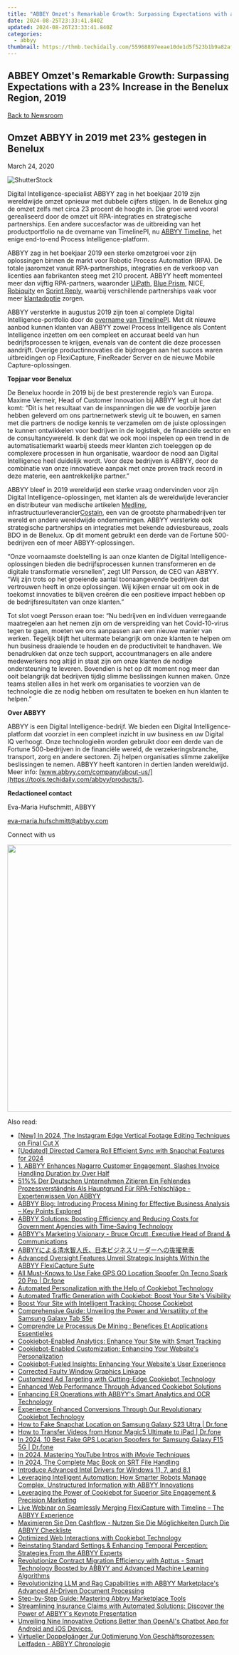 ```yaml
---
title: "ABBEY Omzet's Remarkable Growth: Surpassing Expectations with a 23%% Increase in the Benelux Region, 2019"
date: 2024-08-25T23:33:41.840Z
updated: 2024-08-26T23:33:41.840Z
categories:
  - abbyy
thumbnail: https://thmb.techidaily.com/55968897eeae10de1d5f523b1b9a82af3b28230cb64c488e57f8a46fc7ba58f0.jpg
---
```


## ABBEY Omzet's Remarkable Growth: Surpassing Expectations with a 23% Increase in the Benelux Region, 2019

[Back to Newsroom](https://tools.techidaily.com/abbyy/products/)

## Omzet ABBYY in 2019 met 23% gestegen in Benelux

March 24, 2020

![ShutterStock](https://content.abbyy.com/-/media/project/abbyy/abbyy/branchtemplates/shutterstock_1272462163_1296-x-729.jpg?h=729&iar=0&w=1296)

Digital Intelligence-specialist ABBYY zag in het boekjaar 2019 zijn wereldwijde omzet opnieuw met dubbele cijfers stijgen. In de Benelux ging de omzet zelfs met circa 23 procent de hoogte in. Die groei werd vooral gerealiseerd door de omzet uit RPA-integraties en strategische partnerships. Een andere succesfactor was de uitbreiding van het productportfolio na de overname van TimelinePI, nu [ABBYY Timeline](https://tools.techidaily.com/abbyy/products/), het enige end-to-end Process Intelligence-platform.

ABBYY zag in het boekjaar 2019 een sterke omzetgroei voor zijn oplossingen binnen de markt voor Robotic Process Automation (RPA). De totale jaaromzet vanuit RPA-partnerships, integraties en de verkoop van licenties aan fabrikanten steeg met 210 procent. ABBYY heeft momenteel meer dan vijftig RPA-partners, waaronder [UiPath](https://tools.techidaily.com/abbyy/products/), [Blue Prism](https://tools.techidaily.com/abbyy/products/), NICE, [Robiquity](https://tools.techidaily.com/abbyy/products/) en [Sprint Reply](https://tools.techidaily.com/abbyy/products/), waarbij verschillende partnerships vaak voor meer [klantadoptie](https://tools.techidaily.com/abbyy/products/) zorgen. 

ABBYY versterkte in augustus 2019 zijn toen al complete Digital Intelligence-portfolio door de [overname van TimelinePI](https://tools.techidaily.com/abbyy/products/). Met dit nieuwe aanbod kunnen klanten van ABBYY zowel Process Intelligence als Content Intelligence inzetten om een compleet en accuraat beeld van hun bedrijfsprocessen te krijgen, evenals van de content die deze processen aandrijft. Overige productinnovaties die bijdroegen aan het succes waren uitbreidingen op FlexiCapture, FineReader Server en de nieuwe Mobile Capture-oplossingen.

**Topjaar voor Benelux**

De Benelux hoorde in 2019 bij de best presterende regio’s van Europa. Maxime Vermeir, Head of Customer Innovation bij ABBYY legt uit hoe dat komt: “Dit is het resultaat van de inspanningen die we de voorbije jaren hebben geleverd om ons partnernetwerk stevig uit te bouwen, en samen met die partners de nodige kennis te verzamelen om de juiste oplossingen te kunnen ontwikkelen voor bedrijven in de logistiek, de financiële sector en de consultancywereld. Ik denk dat we ook mooi inspelen op een trend in de automatisatiemarkt waarbij steeds meer klanten zich toeleggen op de complexere processen in hun organisatie, waardoor de nood aan Digital Intelligence heel duidelijk wordt. Voor deze bedrijven is ABBYY, door de combinatie van onze innovatieve aanpak met onze proven track record in deze materie, een aantrekkelijke partner.”

ABBYY bleef in 2019 wereldwijd een sterke vraag ondervinden voor zijn Digital Intelligence-oplossingen, met klanten als de wereldwijde leverancier en distributeur van medische artikelen [Medline](https://shop-links.co/link/?exclusive=1&publisher_slug=itechdaily19598&url=https%3A%2F%2Fsearchenterpriseai.techtarget.com%2Ffeature%2FMedline-streamlines-workflow-by-automating-accounts-payable), infrastructuurleverancier[Costain](https://tools.techidaily.com/abbyy/products/), een van de grootste pharmabedrijven ter wereld en andere wereldwijde ondernemingen. ABBYY versterkte ook strategische partnerships en integraties met bekende adviesbureaus, zoals BDO in de Benelux. Op dit moment gebruikt een derde van de Fortune 500-bedrijven een of meer ABBYY-oplossingen. 

“Onze voornaamste doelstelling is aan onze klanten de Digital Intelligence-oplossingen bieden die bedrijfsprocessen kunnen transformeren en de digitale transformatie versnellen”, zegt Ulf Persson, de CEO van ABBYY. “Wij zijn trots op het groeiende aantal toonaangevende bedrijven dat vertrouwen heeft in onze oplossingen. Wij kijken ernaar uit om ook in de toekomst innovaties te blijven creëren die een positieve impact hebben op de bedrijfsresultaten van onze klanten.”

Tot slot voegt Persson eraan toe: “Nu bedrijven en individuen verregaande maatregelen aan het nemen zijn om de verspreiding van het Covid-10-virus tegen te gaan, moeten we ons aanpassen aan een nieuwe manier van werken. Tegelijk blijft het uitermate belangrijk om onze klanten te helpen om hun business draaiende te houden en de productiviteit te handhaven. We benadrukken dat onze tech support, accountmanagers en alle andere medewerkers nog altijd in staat zijn om onze klanten de nodige ondersteuning te leveren. Bovendien is het op dit moment nog meer dan ooit belangrijk dat bedrijven tijdig slimme beslissingen kunnen maken. Onze teams stellen alles in het werk om organisaties te voorzien van de technologie die ze nodig hebben om resultaten te boeken en hun klanten te helpen.”

**Over ABBYY**

ABBYY is een Digital Intelligence-bedrijf. We bieden een Digital Intelligence-platform dat voorziet in een compleet inzicht in uw business en uw Digital IQ verhoogt. Onze technologieën worden gebruikt door een derde van de Fortune 500-bedrijven in de financiële wereld, de verzekeringsbranche, transport, zorg en andere sectoren. Zij helpen organisaties slimme zakelijke beslissingen te nemen. ABBYY heeft kantoren in dertien landen wereldwijd.  
Meer info: [www.abbyy.com/company/about-us/](https://tools.techidaily.com/abbyy/products/).

**Redactioneel contact**

Eva-Maria Hufschmitt, ABBYY

[eva-maria.hufschmitt@abbyy.com](https://tools.techidaily.com/abbyy/products/)

Connect with us

<ins class="adsbygoogle"
     style="display:block"
     data-ad-format="autorelaxed"
     data-ad-client="ca-pub-7571918770474297"
     data-ad-slot="1223367746"></ins>



<ins class="adsbygoogle"
     style="display:block"
     data-ad-client="ca-pub-7571918770474297"
     data-ad-slot="8358498916"
     data-ad-format="auto"
     data-full-width-responsive="true"></ins>

<!-- affiliate ads begin -->
<a href="https://turtlebeacheu.sjv.io/c/5597632/1996818/23722" target="_top" id="1996818"><img src="//a.impactradius-go.com/display-ad/23722-1996818" border="0" alt="" width="600" height="600"/></a><img height="0" width="0" src="https://imp.pxf.io/i/5597632/1996818/23722" style="position:absolute;visibility:hidden;" border="0" />
<!-- affiliate ads end -->
<span class="atpl-alsoreadstyle">Also read:</span>
<div><ul>
<li><a href="https://instagram-clips.techidaily.com/new-in-2024-the-instagram-edge-vertical-footage-editing-techniques-on-final-cut-x/"><u>[New] In 2024, The Instagram Edge  Vertical Footage Editing Techniques on Final Cut X</u></a></li>
<li><a href="https://snapchat-videos.techidaily.com/updated-directed-camera-roll-efficient-sync-with-snapchat-features-for-2024/"><u>[Updated] Directed Camera Roll  Efficient Sync with Snapchat Features for 2024</u></a></li>
<li><a href="https://solve-latest.techidaily.com/1-abbyy-enhances-nagarro-customer-engagement-slashes-invoice-handling-duration-by-over-half/"><u>1. ABBYY Enhances Nagarro Customer Engagement, Slashes Invoice Handling Duration by Over Half</u></a></li>
<li><a href="https://solve-latest.techidaily.com/51-der-deutschen-unternehmen-zitieren-ein-fehlendes-prozessverstandnis-als-hauptgrund-fur-rpa-fehlschlage-expertenwissen-von-abbyy/"><u>51%% Der Deutschen Unternehmen Zitieren Ein Fehlendes Prozessverständnis Als Hauptgrund Für RPA-Fehlschläge - Expertenwissen Von ABBYY</u></a></li>
<li><a href="https://solve-latest.techidaily.com/abbyy-blog-introducing-process-mining-for-effective-business-analysis-key-points-explored/"><u>ABBYY Blog: Introducing Process Mining for Effective Business Analysis – Key Points Explored</u></a></li>
<li><a href="https://solve-latest.techidaily.com/abbyy-solutions-boosting-efficiency-and-reducing-costs-for-government-agencies-with-time-saving-technology/"><u>ABBYY Solutions: Boosting Efficiency and Reducing Costs for Government Agencies with Time-Saving Technology</u></a></li>
<li><a href="https://solve-latest.techidaily.com/abbyys-marketing-visionary-bruce-orcutt-executive-head-of-brand-and-communications/"><u>ABBYY's Marketing Visionary - Bruce Orcutt, Executive Head of Brand & Communications</u></a></li>
<li><a href="https://solve-latest.techidaily.com/1724313547929-abbyy/"><u>ABBYYによる清水智人氏、日本ビジネスリーダーへの抜擢発表</u></a></li>
<li><a href="https://solve-latest.techidaily.com/advanced-oversight-features-unveil-strategic-insights-within-the-abbyy-flexicapture-suite/"><u>Advanced Oversight Features Unveil Strategic Insights Within the ABBYY FlexiCapture Suite</u></a></li>
<li><a href="https://fake-location.techidaily.com/all-must-knows-to-use-fake-gps-go-location-spoofer-on-tecno-spark-20-pro-drfone-by-drfone-virtual-android/"><u>All Must-Knows to Use Fake GPS GO Location Spoofer On Tecno Spark 20 Pro | Dr.fone</u></a></li>
<li><a href="https://solve-latest.techidaily.com/automated-personalization-with-the-help-of-cookiebot-technology/"><u>Automated Personalization with the Help of Cookiebot Technology</u></a></li>
<li><a href="https://solve-latest.techidaily.com/automated-traffic-generation-with-cookiebot-boost-your-sites-visibility/"><u>Automated Traffic Generation with Cookiebot: Boost Your Site's Visibility</u></a></li>
<li><a href="https://solve-latest.techidaily.com/boost-your-site-with-intelligent-tracking-choose-cookiebot/"><u>Boost Your Site with Intelligent Tracking: Choose Cookiebot</u></a></li>
<li><a href="https://buynow-help.techidaily.com/comprehensive-guide-unveiling-the-power-and-versatility-of-the-samsung-galaxy-tab-s5e/"><u>Comprehensive Guide: Unveiling the Power and Versatility of the Samsung Galaxy Tab S5e</u></a></li>
<li><a href="https://solve-latest.techidaily.com/comprendre-le-processus-de-mining-benefices-et-applications-essentielles/"><u>Comprendre Le Processus De Mining : Benefices Et Applications Essentielles</u></a></li>
<li><a href="https://solve-latest.techidaily.com/cookiebot-enabled-analytics-enhance-your-site-with-smart-tracking/"><u>Cookiebot-Enabled Analytics: Enhance Your Site with Smart Tracking</u></a></li>
<li><a href="https://solve-latest.techidaily.com/cookiebot-enabled-customization-enhancing-your-websites-personalization/"><u>Cookiebot-Enabled Customization: Enhancing Your Website's Personalization</u></a></li>
<li><a href="https://solve-latest.techidaily.com/cookiebot-fueled-insights-enhancing-your-websites-user-experience/"><u>Cookiebot-Fueled Insights: Enhancing Your Website's User Experience</u></a></li>
<li><a href="https://network-issues.techidaily.com/corrected-faulty-window-graphics-linkage/"><u>Corrected Faulty Window Graphics Linkage</u></a></li>
<li><a href="https://solve-latest.techidaily.com/customized-ad-targeting-with-cutting-edge-cookiebot-technology/"><u>Customized Ad Targeting with Cutting-Edge Cookiebot Technology</u></a></li>
<li><a href="https://solve-latest.techidaily.com/enhanced-web-performance-through-advanced-cookiebot-solutions/"><u>Enhanced Web Performance Through Advanced Cookiebot Solutions</u></a></li>
<li><a href="https://solve-latest.techidaily.com/enhancing-er-operations-with-abbyys-smart-analytics-and-ocr-technology/"><u>Enhancing ER Operations with ABBYY's Smart Analytics and OCR Technology</u></a></li>
<li><a href="https://solve-latest.techidaily.com/experience-enhanced-conversions-through-our-revolutionary-cookiebot-technology/"><u>Experience Enhanced Conversions Through Our Revolutionary Cookiebot Technology</u></a></li>
<li><a href="https://location-social.techidaily.com/how-to-fake-snapchat-location-on-samsung-galaxy-s23-ultra-drfone-by-drfone-virtual-android/"><u>How to Fake Snapchat Location on Samsung Galaxy S23 Ultra | Dr.fone</u></a></li>
<li><a href="https://android-transfer.techidaily.com/how-to-transfer-videos-from-honor-magic5-ultimate-to-ipad-drfone-by-drfone-transfer-from-android-transfer-from-android/"><u>How to Transfer Videos from Honor Magic5 Ultimate to iPad | Dr.fone</u></a></li>
<li><a href="https://fake-location.techidaily.com/in-2024-10-best-fake-gps-location-spoofers-for-samsung-galaxy-f15-5g-drfone-by-drfone-virtual-android/"><u>In 2024, 10 Best Fake GPS Location Spoofers for Samsung Galaxy F15 5G | Dr.fone</u></a></li>
<li><a href="https://youtube-stream.techidaily.com/in-2024-mastering-youtube-intros-with-imovie-techniques/"><u>In 2024, Mastering YouTube Intros with iMovie Techniques</u></a></li>
<li><a href="https://some-skills.techidaily.com/in-2024-the-complete-mac-book-on-srt-file-handling/"><u>In 2024, The Complete Mac Book on SRT File Handling</u></a></li>
<li><a href="https://driver-install.techidaily.com/introduce-advanced-intel-drivers-for-windows-11-7-and-81/"><u>Introduce Advanced Intel Drivers for Windows 11, 7, and 8.1</u></a></li>
<li><a href="https://solve-latest.techidaily.com/leveraging-intelligent-automation-how-smarter-robots-manage-complex-unstructured-information-with-abbyy-innovations/"><u>Leveraging Intelligent Automation: How Smarter Robots Manage Complex, Unstructured Information with ABBYY Innovations</u></a></li>
<li><a href="https://solve-latest.techidaily.com/leveraging-the-power-of-cookiebot-for-superior-site-engagement-and-precision-marketing/"><u>Leveraging the Power of Cookiebot for Superior Site Engagement & Precision Marketing</u></a></li>
<li><a href="https://solve-latest.techidaily.com/live-webinar-on-seamlessly-merging-flexicapture-with-timeline-the-abbyy-experience/"><u>Live Webinar on Seamlessly Merging FlexiCapture with Timeline – The ABBYY Experience</u></a></li>
<li><a href="https://solve-latest.techidaily.com/maximieren-sie-den-cashflow-nutzen-sie-die-moglichkeiten-durch-die-abbyy-checkliste/"><u>Maximieren Sie Den Cashflow - Nutzen Sie Die Möglichkeiten Durch Die ABBYY Checkliste</u></a></li>
<li><a href="https://solve-latest.techidaily.com/optimized-web-interactions-with-cookiebot-technology/"><u>Optimized Web Interactions with Cookiebot Technology</u></a></li>
<li><a href="https://solve-latest.techidaily.com/reinstating-standard-settings-and-enhancing-temporal-perception-strategies-from-the-abbyy-experts/"><u>Reinstating Standard Settings & Enhancing Temporal Perception: Strategies From the ABBYY Experts</u></a></li>
<li><a href="https://solve-latest.techidaily.com/revolutionize-contract-migration-efficiency-with-apttus-smart-technology-boosted-by-abbyy-and-advanced-machine-learning-algorithms/"><u>Revolutionize Contract Migration Efficiency with Apttus - Smart Technology Boosted by ABBYY and Advanced Machine Learning Algorithms</u></a></li>
<li><a href="https://solve-latest.techidaily.com/revolutionizing-llm-and-rag-capabilities-with-abbyy-marketplaces-advanced-ai-driven-document-processing/"><u>Revolutionizing LLM and Rag Capabilities with ABBYY Marketplace's Advanced AI-Driven Document Processing</u></a></li>
<li><a href="https://solve-latest.techidaily.com/step-by-step-guide-mastering-abbyy-marketplace-tools/"><u>Step-by-Step Guide: Mastering Abbyy Marketplace Tools</u></a></li>
<li><a href="https://solve-latest.techidaily.com/streamlining-insurance-claims-with-automated-solutions-discover-the-power-of-abbyys-keynote-presentation/"><u>Streamlining Insurance Claims with Automated Solutions: Discover the Power of ABBYY's Keynote Presentation</u></a></li>
<li><a href="https://tech-hub.techidaily.com/1722027440380-unveiling-nine-innovative-options-better-than-openais-chatbot-app-for-android-and-ios-devices/"><u>Unveiling Nine Innovative Options Better than OpenAI's Chatbot App for Android and iOS Devices.</u></a></li>
<li><a href="https://solve-latest.techidaily.com/virtueller-doppelganger-zur-optimierung-von-geschaftsprozessen-leitfaden-abbyy-chronologie/"><u>Virtueller Doppelgänger Zur Optimierung Von Geschäftsprozessen: Leitfaden - ABBYY Chronologie</u></a></li>
</ul></div>
